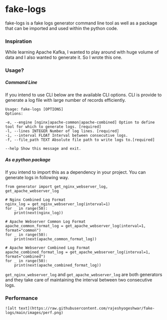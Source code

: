 # fake-logs

fake-logs is a fake logs generator command line tool as well as a package that can be imported and used within the python code.

### Inspiration

While learning Apache Kafka, I wanted to play around with huge volume of data and I also wanted to generate it. So I wrote this one.

### Usage?

##### Command Line

If you intend to use CLI below are the available CLI options. CLI is provide to generate a log file with large number of records efficiently.

    Usage: fake-logs [OPTIONS]
    Options:

    -e, --engine [nginx|apache-common|apache-combined] Option to define tool for which to generate logs. [required]
    -l, --lines INTEGER Number of log lines. [required]
    -i, --interval FLOAT Interval between consecutive logs.
    -f, --file_path TEXT Absolute file path to write logs to.[required]

    --help Show this message and exit.

##### As a python package

If you intend to import this as a dependency in your project. You can generate logs in following way.

    from generator import get_nginx_webserver_log, get_apache_webserver_log

    # Nginx Combined Log Format
    nginx_log = get_nginx_webserver_log(interval=1)
    for _ in range(50):
        print(next(nginx_log))

    # Apache Webserver Common Log Format
    apache_common_format_log = get_apache_webserver_log(interval=1, format="common")
    for _ in range(50):
        print(next(apache_common_format_log))

    # Apache Webserver Combined Log Format
    apache_combined_format_log = get_apache_webserver_log(interval=1, format="combined")
    for _ in range(50):
        print(next(apache_combined_format_log))

`get_nginx_webserver_log` and `get_apache_webserver_log` are both generators and they take care of maintaining the interval between two consecutive logs.

### Performance

```
![alt text](https://raw.githubusercontent.com/rajeshyogeshwar/fake-logs/main/images/perf.png)
```
